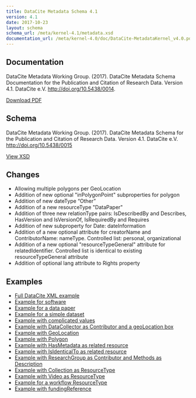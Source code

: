 ```yaml
---
title: DataCite Metadata Schema 4.1
version: 4.1
date: 2017-10-23
layout: schema
schema_url: /meta/kernel-4.1/metadata.xsd
documentation_url: /meta/kernel-4.0/doc/DataCite-MetadataKernel_v4.0.pdf
---
```


## Documentation
DataCite Metadata Working Group. (2017). DataCite Metadata Schema Documentation for the Publication and Citation of Research Data. Version 4.1. DataCite e.V. http://doi.org/10.5438/0014.

<a href="doc/DataCite-MetadataKernel_v4.1.pdf" class="btn">Download PDF</a>

## Schema
DataCite Metadata Working Group. (2017). DataCite Metadata Schema for the Publication and Citation of Research Data. Version 4.1. DataCite e.V. http://doi.org/10.5438/0015

<a href="metadata.xsd" class="btn">View XSD</a>

## Changes

* Allowing multiple polygons per GeoLocation
* Addition of new optional "inPolygonPoint" subproperties for polygon
* Addition of new dateType “Other”
*	Addition of a new resourceType "DataPaper"
*	Addition of three new relationType pairs: IsDescribedBy and Describes, HasVersion and IsVersionOf, IsRequiredBy and Requires
* Addition of new subproperty for Date: dateInformation
* Addition of a new optional attribute for creatorName and ContributorName: nameType. Controlled list: personal, organizational
* Addition of a new optional "resourceTypeGeneral" attribute for relatedIdentifier. Controlled list is identical to existing resourceTypeGeneral attribute
* Addition of optional lang attribute to Rights property

## Examples

* [Full DataCite XML example](example/datacite-example-full-v4.1.xml)
* [Example for software](example/datacite-example-software-v4.1.xml)
* [Example for a data paper](example/datacite-example-datapaper-v4.1.xml)
* [Example for a simple dataset](example/datacite-example-dataset-v4.1.xml)
* [Example with complicated values](example/datacite-example-complicated-v4.1.xml)
* [Example with DataCollector as Contributor and a geoLocation box](example/datacite-example-Box_dateCollected_DataCollector-v4.1.xml)
* [Example with GeoLocation](example/datacite-example-GeoLocation-v4.1.xml)
* [Example with Polygon](example/datacite-example-polygon-v4.1.xml)
* [Example with HasMetadata as related resource](example/datacite-example-HasMetadata-v4.1.xml)
* [Example with IsIdenticalTo as related resource](example/datacite-example-relationTypeIsIdenticalTo-v4.1.xml)
* [Example with ResearchGroup as Contributor and Methods as Description](example/datacite-example-ResearchGroup_Methods-v4.1.xml)
* [Example with Collection as ResourceType](example/datacite-example-ResourceTypeGeneral_Collection-v4.1.xml)
* [Example with Video as ResourceType](example/datacite-example-video-v4.1.xml)
* [Example for a workflow ResourceType](example/datacite-example-workflow-v4.1.xml)
* [Example with fundingReference](example/datacite-example-fundingReference-v.4.1.xml)
